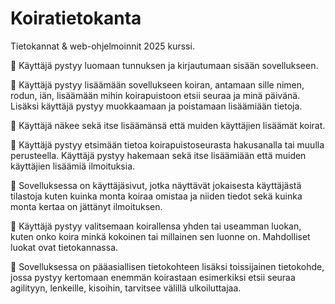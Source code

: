 # Koiratietokanta
Tietokannat &amp; web-ohjelmoinnit 2025 kurssi.

🐾 Käyttäjä pystyy luomaan tunnuksen ja kirjautumaan sisään sovellukseen.

🐾 Käyttäjä pystyy lisäämään sovellukseen koiran, antamaan sille nimen, rodun, iän, lisäämään mihin koirapuistoon etsii seuraa ja minä päivänä. Lisäksi käyttäjä pystyy muokkaamaan ja poistamaan lisäämiään tietoja.

🐾 Käyttäjä näkee sekä itse lisäämänsä että muiden käyttäjien lisäämät koirat.

🐾 Käyttäjä pystyy etsimään tietoa koirapuistoseurasta hakusanalla tai muulla perusteella. Käyttäjä pystyy hakemaan sekä itse lisäämiään että muiden käyttäjien lisäämiä ilmoituksia.

🐾 Sovelluksessa on käyttäjäsivut, jotka näyttävät jokaisesta käyttäjästä tilastoja kuten kuinka monta koiraa omistaa ja niiden tiedot sekä kuinka monta kertaa on jättänyt ilmoituksen.

🐾 Käyttäjä pystyy valitsemaan koirallensa yhden tai useamman luokan, kuten onko koira minkä kokoinen tai millainen sen luonne on. Mahdolliset luokat ovat tietokannassa.

🐾 Sovelluksessa on pääasiallisen tietokohteen lisäksi toissijainen tietokohde, jossa pystyy kertomaan enemmän koirastaan esimerkiksi etsii seuraa agilityyn, lenkeille, kisoihin, tarvitsee välillä ulkoiluttajaa. 

